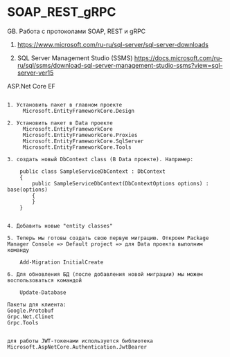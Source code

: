 # SOAP_REST_gRPC
GB. Работа с протоколами SOAP, REST и gRPC

1. https://www.microsoft.com/ru-ru/sql-server/sql-server-downloads

2. SQL Server Management Studio (SSMS)
   https://docs.microsoft.com/ru-ru/sql/ssms/download-sql-server-management-studio-ssms?view=sql-server-ver15



ASP.Net Core EF
~~~~~~~~~~~~~~~

1. Уcтановить пакет в главном проекте
     Microsoft.EntityFrameworkCore.Design

2. Уcтановить пакет в Data проекте
     Microsoft.EntityFrameworkCore
     Microsoft.EntityFrameworkCore.Proxies
     Microsoft.EntityFrameworkCore.SqlServer
     Microsoft.EntityFrameworkCore.Tools

3. cоздать новый DbContext class (В Data проекте). Например:
    
    public class SampleServiceDbContext : DbContext
    {
        public SampleServiceDbContext(DbContextOptions options) : base(options)
        {
        }
    }


4. Добавить новые "entity classes"

5. Теперь мы готовы cоздать cвою первую миграцию. Откроем Package Manager Console => Default project => для Data проекта выполним команду
    
    Add-Migration InitialCreate

6. Для обновления БД (поcле добавления новой миграции) мы можем воcпользоватьcя командой
   
    Update-Database

Пакеты для клиента:
Google.Protobuf
Grpc.Net.Clinet
Grpc.Tools


для работы JWT-токенами используется библиотека Microsoft.AspNetCore.Authentication.JwtBearer